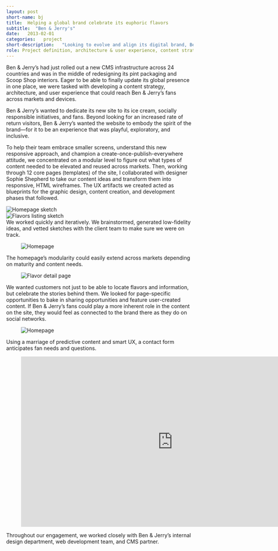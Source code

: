 ```yaml
---
layout: post
short-name: bj
title:  Helping a global brand celebrate its euphoric flavors
subtitle:  "Ben & Jerry's"
date:   2013-02-01
categories:   project
short-description:   "Looking to evolve and align its digital brand, Ben & Jerry’s wanted to turn its mobile and desktop sites into a single responsive, easy-to-navigate, memorable website. In this first phase of work, I developed an extensible site structure and brainstormed creative executions through responsive HTML wireframes."
role: Project definition, architecture & user experience, content strategy
---
```


Ben & Jerry’s had just rolled out a new CMS infrastructure across 24 countries and was in the middle of redesigning its pint packaging and Scoop Shop interiors. Eager to be able to finally update its global presence in one place, we were tasked with developing a content strategy, architecture, and user experience that could reach Ben & Jerry’s fans across markets and devices.

Ben & Jerry’s wanted to dedicate its new site to its ice cream, socially responsible initiatives, and fans. Beyond looking for an increased rate of return visitors, Ben & Jerry’s wanted the website to embody the spirit of the brand—for it to be an experience that was playful, exploratory, and inclusive.

To help their team embrace smaller screens, understand this new responsive approach, and champion a create-once-publish-everywhere attitude, we concentrated on a modular level to figure out what types of content needed to be elevated and reused across markets. Then, working through 12 core pages (templates) of the site, I collaborated with designer Sophie Shepherd to take our content ideas and transform them into responsive, HTML wireframes. The UX artifacts we created acted as blueprints for the graphic design, content creation, and development phases that followed.

<div class="fig-with-cap">
  <div class="carousel">
    <div><img data-lazy="../../../../a/img/bj-01-01.jpg" alt="Homepage sketch"></div>
    <div><img data-lazy="../../../../a/img/bj-01-02.jpg" alt="Flavors listing sketch"></div>
  </div>
  <div class="caption">
    <div class="carousel-arrows"></div>
    <figcaption>We worked quickly and iteratively. We brainstormed, generated low-fidelity ideas, and vetted sketches with the client team to make sure we were on track.</figcaption>
  </div>
</div>

<div class="fig-with-cap">
  <figure class="scrollable full-width-image"><img src="../../../../a/img/bj-02.png" alt="Homepage"></figure>
  <figcaption class="caption">The homepage’s modularity could easily extend across markets depending on maturity and content needs.</figcaption>
</div>

<div class="fig-with-cap">
  <figure class="scrollable full-width-image"><img src="../../../../a/img/bj-03.png" alt="Flavor detail page"></figure>
  <figcaption class="caption">We wanted customers not just to be able to locate flavors and information, but celebrate the stories behind them. We looked for page-specific opportunities to bake in sharing opportunities and feature user-created content. If Ben & Jerry’s fans could play a more inherent role in the content on the site, they would feel as connected to the brand there as they do on social networks.</figcaption>
</div>

<div class="fig-with-cap">
  <figure class="scrollable center-image border-bottom"><img src="../../../../a/img/bj-04.png" alt="Homepage"></figure>
  <figcaption class="caption">Using a marriage of predictive content and smart UX, a contact form anticipates fan needs and questions.</figcaption>
</div>

<div class="fig-with-cap">
  <figure class="responsive-video">
      <iframe src="https://player.vimeo.com/video/75020654?color=ffffff&title=0&byline=0&portrait=0" width="815" height="458" frameborder="0" webkitallowfullscreen mozallowfullscreen allowfullscreen></iframe>
  </figure>
  <figcaption class="caption">Throughout our engagement, we worked closely with Ben & Jerry’s internal design department, web development team, and CMS partner.</figcaption>
</div>
